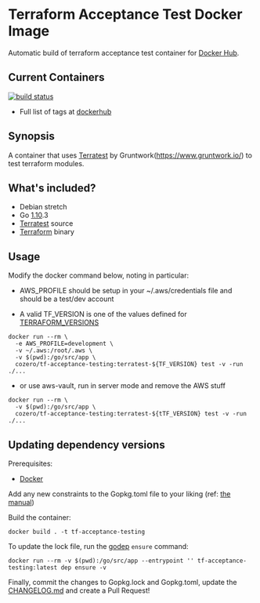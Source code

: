 # Terraform Acceptance Test Docker Image

Automatic build of terraform acceptance test container for
[Docker Hub](https://hub.docker.com/r/cozero/tf-acceptance-testing/).

## Current Containers

[![build status](https://img.shields.io/docker/build/cozero/tf-acceptance-testing.svg)](https://hub.docker.com/r/cozero/tf-acceptance-testing)

- Full list of tags at [dockerhub](https://hub.docker.com/r/cozero/tf-acceptance-testing/tags/)

## Synopsis

A container that uses [Terratest](https://github.com/gruntwork-io/terratest) by Gruntwork(https://www.gruntwork.io/) to test terraform modules.

## What's included?

- Debian stretch
- Go [1.10](https://golang.org/doc/go1.10).3
- [Terratest](https://github.com/gruntwork-io/terratest) source
- [Terraform](https://terraform.io) binary

## Usage

Modify the docker command below, noting in particular:

- AWS_PROFILE should be setup in your ~/.aws/credentials file and should be a
  test/dev account

- A valid TF_VERSION is one of the values defined for [TERRAFORM_VERSIONS](./terraform_versions)

```
docker run --rm \
  -e AWS_PROFILE=development \
  -v ~/.aws:/root/.aws \
  -v $(pwd):/go/src/app \
  cozero/tf-acceptance-testing:terratest-${TF_VERSION} test -v -run ./...
```

- or use aws-vault, run in server mode and remove the AWS stuff

```
docker run --rm \
  -v $(pwd):/go/src/app \
  cozero/tf-acceptance-testing:terratest-${tTF_VERSION} test -v -run ./...
```

## Updating dependency versions

Prerequisites:

- [Docker](https://www.docker.com/)

Add any new constraints to the Gopkg.toml file to your liking
(ref: [the manual](https://github.com/golang/dep/blob/master/docs/Gopkg.toml.md))

Build the container:

```
docker build . -t tf-acceptance-testing
```

To update the lock file, run the [godep](https://github.com/golang/dep) `ensure` command:

```
docker run --rm -v $(pwd):/go/src/app --entrypoint '' tf-acceptance-testing:latest dep ensure -v
```

Finally, commit the changes to Gopkg.lock and Gopkg.toml, update the
[CHANGELOG.md](./CHANGELOG.md) and create a Pull Request!
